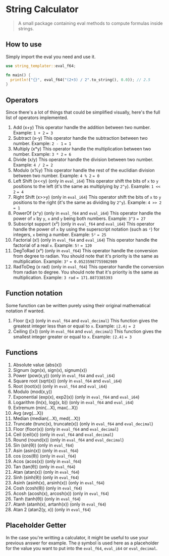 # String Calculator

> A small package containing eval methods to compute formulas inside strings.

## How to use

Simply import the eval you need and use it.

```rs
use string_templater::eval_f64;

fn main() {
  println!("{}", eval_f64("(2+3) / 2".to_string(), 0.0)); // 2.5
}
```

## Operators

Since there's a lot of things that could be simplified visually, here's the full list of operators implemented.

1. Add (x+y)
  This operator handle the addition between two number.
  Example:
  `1 + 2`
  `= 3`
1. Subtract (x-y)
  This operator handle the subtraction between two number.
  Example:
  `2 - 1`
  `= 1`
1. Multiply (x*y)
  This operator handle the multiplication between two number.
  Example:
  `3 * 2`
  `= 6`
1. Divide (x/y)
  This operator handle the division between two number.
  Example:
  `4 / 2`
  `= 2`
1. Modulo (x%y)
  This operator handle the rest of the euclidian division between two number.
  Example:
  `4 % 2`
  `= 0`
1. Left Shift (x<<y) (only in `eval_i64`)
  This operator shift the bits of `x` to `y` positions to the left (it's the same as multiplying by `2^y`).
  Example:
  `1 << 2`
  `= 4`
1. Right Shift (x>>y) (only in `eval_i64`)
  This operator shift the bits of `x` to `y` positions to the right (it's the same as dividing by `2^y`).
  Example:
  `4 >> 2`
  `= 1`
1. PowerOf (x^y) (only in `eval_f64` and `eval_i64`)
  This operator handle the power of `x` by `y`, `x` and `y` being both numbers.
  Example:
  `3^3`
  `= 27`
1. Subscript support (x²) (only in `eval_f64` and `eval_i64`)
  This operator handle the power of `x` by using the superscript notation (such as `²`) for integers, `x` being a number.
  Example:
  `5²`
  `= 25`
1. Factorial (x!) (only in `eval_f64` and `eval_i64`)
  This operator handle the factorial of a real `x`.
  Example:
  `5!`
  `= 120`
1. DegToRad (x°) (only in `eval_f64`)
  This operator handle the conversion from degree to radian. You should note that it's priority is the same as multiplication.
  Example:
  `3°`
  `= 0.05235987755982989`
1. RadToDeg (x rad) (only in `eval_f64`)
  This operator handle the conversion from radian to degree. You should note that it's priority is the same as multiplication.
  Example:
  `3 rad`
  `= 171.8873385393`

## Function notation

Some function can be written purely using their original mathematical notation if wanted.

1. Floor (⌊x⌋) (only in `eval_f64` and `eval_decimal`)
  This function gives the greatest integer less than or equal to `x`.
  Example:
  `⌊2.4⌋`
  `= 2`
1. Ceiling (⌈x⌉) (only in `eval_f64` and `eval_decimal`)
  This function gives the smallest integer greater or equal to `x`.
  Example:
  `⌈2.4⌉`
  `= 3`

## Functions

1. Absolute value (abs(x))
1. Signum (sgn(x), sign(x), signum(x))
1. Power (pow(x,y)) (only in `eval_f64` and `eval_i64`)
1. Square root (sqrt(x)) (only in `eval_f64` and `eval_i64`)
1. Root (root(x)) (only in `eval_f64` and `eval_i64`)
1. Modulo (mod(x,y))
1. Exponential (exp(x), exp2(x)) (only in `eval_f64` and `eval_i64`)
1. Logarithm (ln(x), log(x, b)) (only in `eval_f64` and `eval_i64`)
1. Extremum (min(...X), max(...X))
1. Avg (avg(...X))
1. Median (median(...X), med(...X))
1. Truncate (trunc(x), truncate(x)) (only in `eval_f64` and `eval_decimal`)
1. Floor (floor(x)) (only in `eval_f64` and `eval_decimal`)
1. Ceil (ceil(x)) (only in `eval_f64` and `eval_decimal`)
1. Round (round(x)) (only in `eval_f64` and `eval_decimal`)
1. Sin (sin(θ)) (only in `eval_f64`)
1. Asin (asin(x)) (only in `eval_f64`)
1. cos (cos(θ)) (only in `eval_f64`)
1. Acos (acos(x)) (only in `eval_f64`)
1. Tan (tan(θ)) (only in `eval_f64`)
1. Atan (atan(x)) (only in `eval_f64`)
1. Sinh (sinh(θ)) (only in `eval_f64`)
1. Asinh (asinh(x), arsinh(x)) (only in `eval_f64`)
1. Cosh (cosh(θ)) (only in `eval_f64`)
1. Acosh (acosh(x), arcosh(x)) (only in `eval_f64`)
1. Tanh (tanh(θ)) (only in `eval_f64`)
1. Atanh (atanh(x), artanh(x)) (only in `eval_f64`)
1. Atan 2 (atan2(y, x)) (only in `eval_f64`)


## Placeholder Getter

In the case you're writting a calculator, it might be useful to use your previous answer for example.
The `@` symbol is used here as a placeholder for the value you want to put into the `eval_f64`, `eval_i64` or `eval_decimal`.
